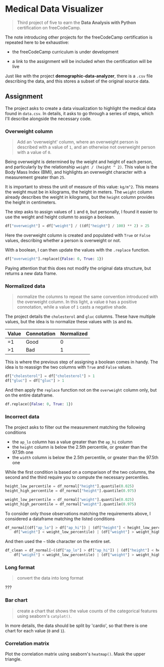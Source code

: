 # Medical Data Visualizer

> Third project of five to earn the **Data Analysis with Python** certification on freeCodeCamp.

The note introducing other projects for the freeCodeCamp certification is repeated here to be exhaustive:

- the freeCodeCamp curriculum is under development

- a link to the assignment will be included when the certification will be live

Just like with the project **demographic-data-analyzer**, there is a `.csv` file describing the data, and this stores a subset of the original source data.

## Assignment

The project asks to create a data visualization to highlight the medical data found in `data.csv`. In details, it asks to go through a series of steps, which I'll describe alongside the necessary code.

### Overweight column

> Add an 'overweight' column, where an overweight person is described with a value of `1`, and an otherwise not overweight person with a value of `0`.

Being overweight is determined by the weight and height of each person, and particularly by the relationship `weight / (height ^ 2)`. This value is the Body Mass Index (BMI), and highlights an overweight character with a measurement greater than `25`.

It is important to stress the unit of measure of this value: `kg/m^2`. This means the weight must be in kilograms, the height in meters. The `weight` column already describes the weight in kilograms, but the `height` column provides the height in centimeters.

The step asks to assign values of `1` and `0`, but personally, I found it easier to use the weight and height column to assign a boolean.

```py
df["overweight"] = df["weight"] / ((df["height"] / 100) ** 2) > 25
```

Here the overweight column is created and populated with `True` or `False` values, describing whether a person is overweight or not.

With a boolean, I can then update the values with the `.replace` function.

```py
df["overweight"].replace({False: 0, True: 1})
```

Paying attention that this does not modify the original data structure, but returns a new data frame.

### Normalized data

> normalize the columns to repeat the same convention introduced with the overweight column. In this light, a value `0` has a positive connotation, while a value of `1` casts a negative shade.

The project details the `cholesterol` and `gluc` columns. These have multiple values, but the idea is to normalize these values with `1`s and `0`s.

| Value | Connotation | Normalized |
| ----- | ----------- | ---------- |
| =1    | Good        | 0          |
| >1    | Bad         | 1          |

This is where the previous step of assigning a boolean comes in handy. The idea is to reassign the two columns with `True` and `False` values.

```py
df["cholesterol"] = df["cholesterol"] > 1
df["gluc"] = df["gluc"] > 1
```

And then apply the `replace` function not on the `overweight` column only, but on the entire dataframe.

```py
df.replace({False: 0, True: 1})
```

### Incorrect data

The project asks to filter out the measurement matching the following conditions

- the `ap_lo` column has a value greater than the `ap_hi` column
- the `height` column is below the 2.5th percentile, or greater than the 97.5th one
- the `width` column is below the 2.5th percentile, or greater than the 97.5th one

While the first condition is based on a comparison of the two columns, the second and the third require you to compute the necessary percentiles.

```py
height_low_percentile = df_normal["height"].quantile(0.025)
height_high_percentile = df_normal["height"].quantile(0.975)

weight_low_percentile = df_normal["weight"].quantile(0.025)
weight_high_percentile = df_normal["weight"].quantile(0.975)
```

To consider only those observations matching the requirements above, I considered a dataframe matching the listed conditions

```py
df_normal[(df["ap_lo"] > df["ap_hi"]) | (df["height"] < height_low_percentile) | (df["height"] > height_high_percentile) | (
    df["weight"] < weight_low_percentile) | (df["weight"] > weight_high_percentile)]
```

And then used the `~` tilde character on the entire set.

```py
df_clean = df_normal[~((df["ap_lo"] > df["ap_hi"]) | (df["height"] < height_low_percentile) | (df["height"] > height_high_percentile) | (
    df["weight"] < weight_low_percentile) | (df["weight"] > weight_high_percentile))]
```

### Long format

> convert the data into long format

???

### Bar chart

> create a chart that shows the value counts of the categorical features using seaborn's `catplot()`.

In more details, the data should be split by 'cardio', so that there is one chart for each value (`0` and `1`).

### Correlation matrix

Plot the correlation matrix using seaborn's `heatmap()`. Mask the upper triangle.
